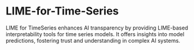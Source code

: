 # LIME-for-Time-Series
LIME for TimeSeries enhances AI transparency by providing LIME-based interpretability tools for time series models. It offers insights into model predictions, fostering trust and understanding in complex AI systems.
